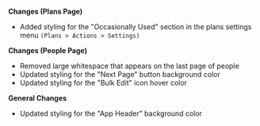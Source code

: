 **Changes (Plans Page)**
- Added styling for the "Occasionally Used" section in the  plans settings menu `(Plans > Actions > Settings)`

**Changes (People Page)**
-   Removed large whitespace that appears on the last page of people
-   Updated styling for the "Next Page" button background color
-   Updated styling for the "Bulk Edit" icon hover color

**General Changes**
- Updated styling for the "App Header" background color

